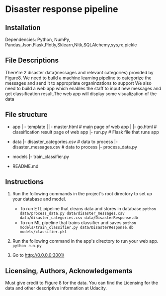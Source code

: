 # Disaster response pipeline

## Installation 
Dependencies:
Python, NumPy, Pandas,Json,Flask,Plotly,Sklearn,Nltk,SQLAlchemy,sys,re,pickle

## File Descriptions
There're 2 disaster data(messages and relevant categories) provided by Figure8. We need to build a machine learning pipeline to categorize the messages 
and send it to appropriate organinzations to support
We also need to build a web app which enables the staff to input new messages and get classification result.The web app will display some visualization of the data

## File structure
- app
| - template
| |- master.html  # main page of web app
| |- go.html  # classification result page of web app
|- run.py  # Flask file that runs app

- data
|- disaster_categories.csv  # data to process 
|- disaster_messages.csv  # data to process
|- process_data.py

- models
|- train_classifier.py

- README.md 

## Instructions
1. Run the following commands in the project's root directory to set up your database and model.

    - To run ETL pipeline that cleans data and stores in database
        `python data/process_data.py data/disaster_messages.csv data/disaster_categories.csv data/DisasterResponse.db`
    - To run ML pipeline that trains classifier and saves
        `python models/train_classifier.py data/DisasterResponse.db models/classifier.pkl`

2. Run the following command in the app's directory to run your web app.
    `python run.py`

3. Go to http://0.0.0.0:3001/

## Licensing, Authors, Acknowledgements
Must give credit to Figure 8 for the data. You can find the Licensing for the data and other descriptive information at Udacity.
